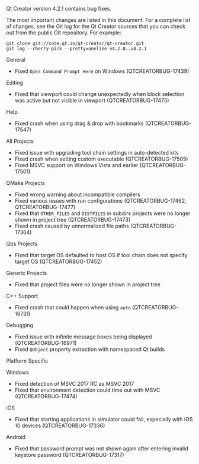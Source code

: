 Qt Creator version 4.2.1 contains bug fixes.

The most important changes are listed in this document. For a complete
list of changes, see the Git log for the Qt Creator sources that
you can check out from the public Git repository. For example:

    git clone git://code.qt.io/qt-creator/qt-creator.git
    git log --cherry-pick --pretty=oneline v4.2.0..v4.2.1

General

* Fixed `Open Command Prompt Here` on Windows (QTCREATORBUG-17439)

Editing

* Fixed that viewport could change unexpectedly when block selection was
  active but not visible in viewport (QTCREATORBUG-17475)

Help

* Fixed crash when using drag & drop with bookmarks (QTCREATORBUG-17547)

All Projects

* Fixed issue with upgrading tool chain settings in auto-detected kits
* Fixed crash when setting custom executable (QTCREATORBUG-17505)
* Fixed MSVC support on Windows Vista and earlier (QTCREATORBUG-17501)

QMake Projects

* Fixed wrong warning about incompatible compilers
* Fixed various issues with run configurations
  (QTCREATORBUG-17462, QTCREATORBUG-17477)
* Fixed that `OTHER_FILES` and `DISTFILES` in subdirs projects were no longer
  shown in project tree (QTCREATORBUG-17473)
* Fixed crash caused by unnormalized file paths (QTCREATORBUG-17364)

Qbs Projects

* Fixed that target OS defaulted to host OS if tool chain does not specify
  target OS (QTCREATORBUG-17452)

Generic Projects

* Fixed that project files were no longer shown in project tree

C++ Support

* Fixed crash that could happen when using `auto` (QTCREATORBUG-16731)

Debugging

* Fixed issue with infinite message boxes being displayed
  (QTCREATORBUG-16971)
* Fixed `QObject` property extraction with namespaced Qt builds

Platform Specific

Windows

* Fixed detection of MSVC 2017 RC as MSVC 2017
* Fixed that environment detection could time out with MSVC
  (QTCREATORBUG-17474)

iOS

* Fixed that starting applications in simulator could fail, especially with
  iOS 10 devices (QTCREATORBUG-17336)

Android

* Fixed that password prompt was not shown again after entering invalid
  keystore password (QTCREATORBUG-17317)
